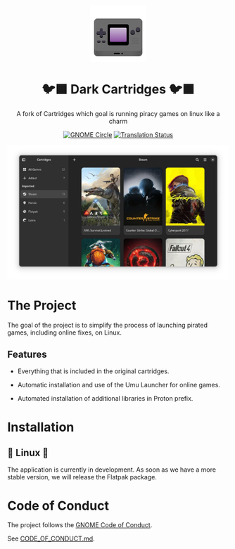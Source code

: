 
[circle-url]: https://circle.gnome.org
[circle-image]: https://circle.gnome.org/assets/button/badge.svg
[weblate-url]: https://hosted.weblate.org/engage/cartridges/
[weblate-image]: https://hosted.weblate.org/widgets/cartridges/-/cartridges/svg-badge.svg

<div align="center">
  <img src="data/icons/hicolor/scalable/apps/page.kramo.Cartridges.svg" width="128" height="128">

  # 🐦‍⬛ Dark Cartridges 🐦‍⬛

  A fork of Cartridges which goal is running piracy games on linux like a charm

  [![GNOME Circle][circle-image]][circle-url]
  [![Translation Status][weblate-image]][weblate-url]

  <img src="data/screenshots/1.png">
</div>

# The Project

The goal of the project is to simplify the process of launching pirated games, including online fixes, on Linux.

## Features

- Everything that is included in the original cartridges.

- Automatic installation and use of the Umu Launcher for online games.
- Automated installation of additional libraries in Proton prefix.

# Installation

## 🐧 Linux 🐧
The application is currently in development. As soon as we have a more stable version, we will release the Flatpak package.

# Code of Conduct

The project follows the [GNOME Code of Conduct](https://conduct.gnome.org/).

See [CODE_OF_CONDUCT.md](https://github.com/kra-mo/cartridges/blob/main/CODE_OF_CONDUCT.md).

